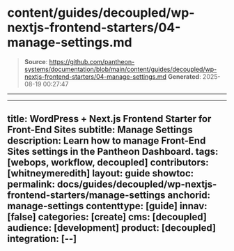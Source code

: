 # content/guides/decoupled/wp-nextjs-frontend-starters/04-manage-settings.md

> **Source**: https://github.com/pantheon-systems/documentation/blob/main/content/guides/decoupled/wp-nextjs-frontend-starters/04-manage-settings.md
> **Generated**: 2025-08-19 00:27:47

---

---
title: WordPress + Next.js Frontend Starter for Front-End Sites
subtitle: Manage Settings
description: Learn how to manage Front-End Sites settings in the Pantheon Dashboard.
tags: [webops, workflow, decoupled]
contributors: [whitneymeredith]
layout: guide
showtoc:
permalink: docs/guides/decoupled/wp-nextjs-frontend-starters/manage-settings
anchorid: manage-settings
contenttype: [guide]
innav: [false]
categories: [create]
cms: [decoupled]
audience: [development]
product: [decoupled]
integration: [--]
---

<Partial file="decoupled-manage-settings.md" />
